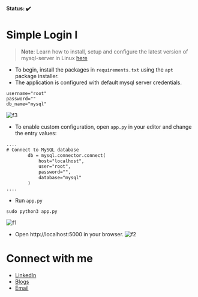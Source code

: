 **Status: :heavy_check_mark:**
# Simple Login I
>**Note**: Learn how to install, setup and configure the latest version of mysql-server in Linux [here](https://medium.com/@whcyberus/install-mysql-server-8-0-32-on-ubuntu-22-04-2-2023-update-fa27fd90b90f)
- To begin, install the packages in `requirements.txt` using the `apt` package installer.
- The application is configured with default mysql server credentials.
```
username="root"
password=""
db_name="mysql"
```
![f3](https://user-images.githubusercontent.com/70995581/233795669-2e6a843c-bc54-4e5f-b3ce-ceccca25ae0e.png)
- To enable custom configuration, open `app.py` in your editor and change the entry values:
```html
....
# Connect to MySQL database
        db = mysql.connector.connect(
            host="localhost",
            user="root",
            password="",
            database="mysql"
        )
....
```

- Run `app.py`
```python3
sudo python3 app.py
```
![f1](https://user-images.githubusercontent.com/70995581/233795277-3c16f901-c52c-465d-9e45-ccc2ead5adbb.png)
- Open http://localhost:5000 in your browser.
![f2](https://user-images.githubusercontent.com/70995581/233795279-9e98f115-d594-417d-8c10-e26c2487901c.png)



# Connect with me

- [LinkedIn](https://www.linkedin.com/in/whcyberus/)
- [Blogs](https://ethicalcyberuspathways.wordpress.com/)
- [Email](mailto:whcyberus@gmail.com)
